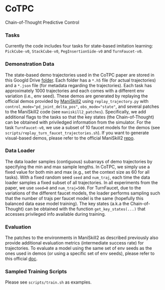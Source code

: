 # CoTPC
Chain-of-Thought Predictive Control

### Tasks
Currently the code includes four tasks for state-based imitation learning: 
`PickCube-v0`, `StackCube-v0`, `PegInsertionSide-v0` and `TurnFaucet-v0`.

### Demonstration Data
The state-based demo trajectories used in the CoTPC paper are stored in this Googld Drive [folder](https://drive.google.com/drive/folders/1VdunXUlzqAvy-D8MniQ4anhV5LLBfNbJ).
Each folder has a `*.h5` file (for actual trajectories) and a `*.json` file (for metadata regarding the trajectories).
Each task has approximately 1000 trajectories and each comes with a different env variation (i.e., env seed).
These demos are generated by replaying the official demos provided by [ManiSkill2](https://github.com/haosulab/ManiSkill2#demonstrations) using `replay_trajectory.py` with `control_mode="pd_joint_delta_pos"`, `obs_mode="state"`, and several patches to the ManiSkill2 code (see `maniskill2_patches`).
Specifically, we add additional flags to the tasks so that the key states (the Chain-of-Thought) can be obtained with priviledged information from the simulator.
For the task `TurnFaucet-v0`, we use a subset of 10 faucet models for the demos (see `scripts/replay_turn_faucet_trajectories.sh`).
If you want to generate visual-based demos, please refer to the official ManiSkill2 [repo](https://github.com/haosulab/ManiSkill2#demonstrations).

### Data Loader
The data loader samples (contiguous) subarrays of demo trajectories by specifying the min and max sample lengths. 
In CoTPC, we simply use a fixed value for both min and max (e.g., set the context size as 60 for all tasks).
With a fixed random seed `seed` and `num_traj`, each time the data loader samples a fixed subset of all trajectories.
In all experiments from the paper, we use `seed=0` and `num_traj=500`.
For TurnFaucet, due to the variations of the different faucet models, the loader performs sampling such that the number of trajs
per faucet model is the same (hopefully this balanced data ease model training).
The key states (a.k.a the Chain-of-Thought) can be obtained with the function `get_key_states(...)` that accesses privileged info available during training.

### Evaluation
The patches to the environments in ManiSkill2 as described previously also provide additional evaluation metrics (intermediate success rate) for trajectories.
To evaluate a model using the same set of env seeds as the ones used in demos (or using a specific set of env seeds), please refer to this official [doc](https://github.com/haosulab/ManiSkill2/blob/main/docs/source/concepts/demonstrations.md). 
<!-- Since the current focus is to evaluate the training performance (i.e., evaluate the learned policy on the env variations used during BC), -->
<!-- I provide a similar template for loading the gym envs as for loading demos in `data_loader.py`. -->
<!-- Given the same `seed` and `num_traj` as in training, this should give you the same set of envs used for generating the demos. -->
<!-- I equip it with `vec_env.py` to boost up the evaluation process (it will still take several minutes to evaluate on 500 envs, FYI). -->
<!-- The metrics used here are `success` and flags for some other intermediate key states specific to each task. -->
<!-- If at any timestep a metric == True, I just report True for that metric for the trajectory. -->
<!-- We also set a maximum timesteps allowed for each of the four tasks (see details in `eval_starter.py`). -->

### Sampled Training Scripts
Please see `scripts/train.sh` as examples.